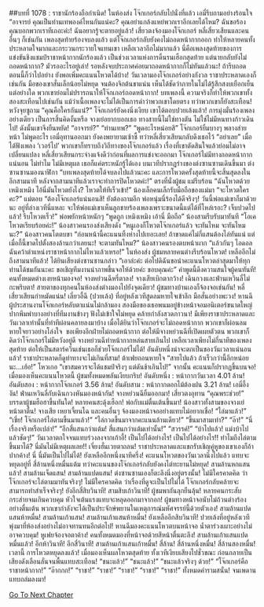 ##บทที่ 1078 : ราชานักร้องถือกำเนิด!
ในห้องส่ง
โจ๊กเกอร์กลับไปนั่งที่แล้ว
เอมี่รีบถามอย่างร้อนใจ “อาจารย์ คุณเป็นท่านเทพองค์ไหนกันแน่คะ? คุณอย่าแกล้งแหย่พวกเราอีกเลยได้ไหม? ฉันขอร้อง คุณบอกพวกเราทีเถอะค่ะ! ฉันอยากรู้จะตายอยู่แล้ว!
เสี่ยวตงจ้องมองโจ๊กเกอร์
หลี่เสี่ยวเสียนและคนอื่นๆ ก็เช่นกัน
เพลงสุดท้ายร้องจบลงแล้ว แต่โจ๊กเกอร์กลับยังคงไม่ถอดหน้ากากออก ทำให้หลายคนทั้งประหลาดใจมากและกระวนกระวายใจแทนเขา เหลือเวลาอีกไม่มากแล้ว นี่คือเพลงสุดท้ายของการแข่งขันชิงแชมป์ราชาหน้ากากนักร้องแล้ว เป็นช่วงเวลาแห่งการดิ้นรนเฮือกสุดท้าย แต่นายกลับยังไม่ถอดหน้ากาก? มัวรออะไรอยู่เล่า! รอหลังจบประกาศค่อยมาถอดหน้ากากก็ไม่ทันแล้วนะ! ถ้ารีบถอดตอนนี้ก็ว่าไปอย่าง ยังพอเพิ่มคะแนนโหวตได้บ้าง!
วันเวลามองโจ๊กเกอร์อย่างกังวล
ราชาประหลาดเองก็เช่นกัน มือของเขาสั่นเล็กน้อยไม่หยุด จนต้องจิกต้นขาแน่น เห็นได้ชัดว่าภายในไม่ได้รู้สึกสงบเยือกเย็นแต่อย่างใด
พวกเขาย่อมไม่ปรารถนาให้โจ๊กเกอร์ถอดหน้ากาก!
บทเพลงนี้ ความจริงก็ทำให้พวกเขาทั้งสองสะเทือนไปเช่นกัน แม้ว่าเนื้อเพลงจะไม่ได้เป็นการด่าว่าพวกเขาโดยตรง ทว่าพวกเขาก็ยังสะเทือน!
หวังจุยซูถาม “คุณคือใครกันแน่?”
โจ๊กเกอร์ยังคงนิ่งเงียบ
เขาได้ตอบปวยเล้งแล้ว!
การมุ่งมั่นร้องเพลงอย่างเดียว เป็นการสิ้นคิดงั้นหรือ
จางเย่อยากบอกเธอ ทางสายนี้ไม่ใช่ทางตัน ไม่ใช่ไม่มีหนทางก้าวเดินไป!
ดังนั้นเขาจึงยืนหยัด!
“อาจารย์?”
“ท่านเทพ?”
“พูดอะไรหน่อยสิ”
โจ๊กเกอร์ยิ้มบางๆ พลางส่ายหน้า ไม่พูดอะไร
เอมี่อุทานออกมา ยังคงพยายามเซ้าซี้
ทว่าหลี่เสี่ยวเสียนกลับดึงเธอไว้ “อย่าเลย”
เมื่อได้ฟังเพลง ‘เวอร์ไป’ พวกเขาก็ทราบถึงวิถีทางของโจ๊กเกอร์แล้ว เรื่องที่เขาตัดสินใจแล้วย่อมไม่อาจเปลี่ยนแปลง หลี่เสี่ยวเสียนกระจ่างแจ้งดีว่าก่อนที่ผลการแข่งจะออกมา โจ๊กเกอร์ไม่มีทางถอดหน้ากากแน่นอน ไม่ทำไม ไม่มีเหตุผล เธอก็แค่ตระหนักรู้ได้เอง
บนเวทีปรากฏร่างของต่งซานซานเดินขึ้นมา
ต่งซานซานมองนาฬิกา “บทเพลงสุดท้ายได้จบลงไปแล้วนะคะ และการโหวตครั้งสุดท้ายนี้จะสิ้นสุดลงในอีกสามนาที หลังจากสามนาทีแล้วเราจะทำการปิดโหวตค่ะ!”
ตรงที่นั่งผู้ชม
แม่รีบร้อน “ฉันโหวตด้วย เหมิงเหมิง ไอ้นี่มันโหวตยังไง? โหวตให้ทีเร็วเข้า!”
น้องเล็กคนเล็กรับมือถือของแม่มา “จะโหวตใครคะ?”
แม่ตอบ “ต้องโจ๊กเกอร์แน่นอนสิ! ยังต้องถามอีก พ่อหนุ่มนี่ร้องได้ดีจริงๆ! วันนี้พ่อแม่เขาก็มาด้วยนะ อยู่ที่ล่างเวทีนี่แหละ จะให้พ่อแม่เขาเห็นลูกชายร้องเพลงเพราะขนาดนี้แต่ได้ที่โหล่เรอะ? เจ็บปวดไปแล้ว! รีบโหวตเร็ว!”
พ่อพยักหน้าหนักๆ “พูดถูก เหมิงเหมิง เอ้านี่ มือถือ”
น้องสามรีบรับมาทันที “โอเค โหวตเรียบร้อยค่ะ!”
น้องสาวคนรองส่งเสียงดัง “หนูเองก็โหวตโจ๊กเกอร์แล้ว จะทันไหม จะทันไหมนะ?”
น้องสาวคนโตตบขา “ก่อนหน้านี้คะแนนทิ้งห่างไปเยอะเลย! ถ้าขาดแค่ไม่กี่แสนต้องไล่ทันแน่ แต่เมื่อกี้นี้ขาดไปตั้งสองล้านกว่าเลยนะ! จะตามทันไหม?”
น้องสาวคนรองตบหน้าผาก “แล้วกันๆ ไอดอลฉันคว้าตำแหน่งราชาหน้ากากไม่ไหวแล้วเหรอ!”
ในห้องส่ง ผู้ชมหลายคนต่างรีบร้อนโหวต!
เหลืออีกไม่ถึงสามนาทีแล้ว!
ได้ยินเสียงต่งซานซานกล่าว “เอาล่ะค่ะ ต่อไปดิฉันขอนำคะแนนโหวตล่าสุดมาให้ทุกท่านได้ชมกันนะคะ ขอเชิญทีมงานนำภาพขึ้นจอให้ด้วยค่ะ ขอบคุณค่ะ”
คำพูดนี้ดึงความสนใจผู้คนทันที!
คนทั้งหมดต่างเงยหน้ามองจอ!
จางหย่วนฉีหรี่ตาลง!
จางเสียเบิกตากว้าง!
เฉินกวงและฟ่านเหวินลี่ไม่กะพริบตา!
สายตาของทุกคนในห้องส่งต่างมองไปยังจุดเดียว!
ผู้ชมทางบ้านเองก็จ้องจอเช่นกัน!
หลี่เสี่ยวเสียนกำหมัดแน่น!
เลี่ยวอี้ฉี (ปวยเล้ง) ที่อยู่หลังเวทีสูดลมหายใจเข้าลึก มือสั่นอย่างพะวง!
หานฉี ผู้ประสานงานโจ๊กเกอร์หลับตาแน่นไม่กล้ามอง สองมือของเธอพนมอยู่ข้างหน้าจอมอนิเตอร์ขนาดใหญ่ ปากพึมพำบางอย่างที่ทีมงานข้างๆ ฟังไม่เข้าใจไม่หยุด คล้ายกำลังสวดภาวนา!
มีเพียงราชาประหลาดและวันเวลาเท่านั้นที่ท่าทีผ่อนคลายลงมาบ้าง เมื่อได้ยินว่าโจ๊กเกอร์จะไม่ถอดหน้ากาก พวกเขาก็ผ่อนลมหายใจยาวอย่างโล่งใจ  ขอเพียงอีกฝ่ายไม่ถอดหน้ากาก ต่อให้มีจางหย่วนฉีที่เปิดเผยตัวตน พวกเขาก็คิดว่าโจ๊กเกอร์ไม่มีหวังอยู่ดี จางหย่วนฉีทำหน้ากากหล่นสายเกินไป เหลือเวลาเพียงไม่กี่นาทีของเพลงสุดท้าย ต่อให้เป็นสตาร์ควีนเช่นเธอก็ช่วยโจ๊กเกอร์ไม่ได้!
อันดับหนึ่งน่าจะตกเป็นของวันเวลาแน่นอนแล้ว!
ราชาประหลาดก็ดูท่าทางจะไม่เกินที่สาม!
ต้าเฟยถอนหายใจ “สายไปแล้ว ถ้าเร็วกว่านี้อีกหน่อยนะ...เฮ้อ!”
โหวเกอ “เขาสมควรจะได้แชมป์จริงๆ แต่ดันช้าเกินไป!”
จากนั้น คะแนนก็ปรากฏขึ้นบนจอ!
เมื่อมองเห็นคะแนนโหวตนี้ ผู้ชมทั้งหมดพลันเงียบกริบ!
อันดับหนึ่ง : หน้ากากวันเวลา 4.01 ล้าน!
อันดับสอง : หน้ากากโจ๊กเกอร์ 3.56 ล้าน!
อันดับสาม : หน้ากากดอกไม้ต้องฝน 3.21 ล้าน!
เอมี่อึ้งงัน!
ฟ่านเหวินลี่กับเฉินกวงหันมองหน้ากัน!
จางหย่วนฉียิ้มออกมา!
เสี่ยวตงอุทาน “คุณพระช่วย!”
บรรดาผู้ชมฮือฮาขึ้นทันใด!
หลายคนสะดุ้งเฮือก!
พ่อกับแม่ตื่นเต้นขึ้นมา!
น้องสาวทั้งสามของจางเย่หน้าตาตื่น!
จางเสีย เหยาเจี้ยนไฉ และคนอื่นๆ จ้องมองหน้าจออย่างแทบไม่อยากเชื่อ!
“ไล่มาแล้ว!”
“เชี่ย! โจ๊กเกอร์ไล่ตามขึ้นมาแล้ว!”
“ไล่กวดขึ้นมาจากคะแนนล้านเดียว!”
“ขึ้นมาสามเท่า?”
“อ๊า!”
“นี่เรื่องจริงหรือเปล่า!”
“อีกสี่แสนกว่าแต้ม! สี่แสนกว่าแต้มเท่านั้น!”
“สวรรค์!”
“บ้าไปแล้ว! แม่งบ้าไปแล้วชัดๆ!”
วันเวลาตกใจจนแทบร่วงลงจากเก้าอี้!
เป็นไปได้อย่างไร!
เป็นไปได้อย่างไร!!
ทำไมถึงไล่ตามขึ้นมาได้?
นี่มันไม่มีเหตุผลเลย!!
เจี่ยงฮั่นเวยตาถลน!
ราชาประหลาดและแขกรับเชิญคู่หูของเขาเองก็อ้าปากค้าง!
นี่ นี่มันเป็นไปไม่ได้!
ยังเหลืออีกหนึ่งนาทีครึ่ง!
คะแนนโหวตของวันเวลานิ่งไปแล้ว แทบจะหยุดอยู่ที่ สี่ล้านหนึ่งหมื่นแต้ม ทว่าคะแนนของโจ๊กเกอร์กลับยังคงไต่ทะยานไม่หยุด!
สามล้านหกแสนแล้ว!
สามล้านเจ็ดแสน!
สามล้านแปดแสน!
ต่งซานซานเองก็ตะลึงนิ่งอยู่ตรงนั้น!
ไม่มีใครคาดคิด ว่าโจ๊กเกอร์จะไล่ตามมาทันจริงๆ!
ไม่มีใครคาดคิด ว่าเรื่องที่ดูจะเป็นไปไม่ได้ โจ๊กเกอร์กลับคล้ายจะสามารถทำสำเร็จจริงๆ!
ยังอีกสี่สิบวินาที!
สามสิบเก้าวินาที!
ผู้ชมพากันลุกยืนลุ้น!
หลายคนกระสับกระส่ายจนเกินควบคุม หัวใจเต้นแรงแทบจะหลุดออกมาจากอก!
ผู้ชมทางหน้าจอนับไม่ถ้วนต่างร้องอย่างตื่นเต้น พวกเขากำลังจะได้เป็นประจักษ์พยานในเหตุการณ์มหัศจรรย์นี้ด้วยตัวเอง!
สามล้านแปดแสนห้าหมื่น!
สามล้านเก้าแสน!
สามล้านเก้าแสนห้าหมื่น!
ยังเหลืออีกสิบวินาที!
ปวยเล้งที่อยู่หลังเวทีพุ่งมาที่ห้องส่งอย่างไม่อาจทานทนอีกต่อไป!
หานฉีมองคะแนนโหวตบนหน้าจอ น้ำตาร่วงเผาะอย่างไม่อาจควบคุม!
หูเฟยจ้องจอตาค้าง!
คนทั้งหมดมองที่หน้าจอด้วยสีหน้าตื่นตะลึง!
สามล้านเก้าแสนแปดหมื่นแล้ว!
อีกห้าวินาที!
อีกสี่วินาที!
สามล้านเก้าแสนเก้าหมื่น!
สี่ล้าน!
สี่ล้านหนึ่งหมื่น!
สี่ล้านสองหมื่น!
เวลานี้ การโหวตหยุดลงแล้ว!
เมื่อมองเห็นผลโหวตสุดท้าย ทั้งเวทีเงียบเสียงไปชั่วขณะ ก่อนกลายเป็นเสียงดังเลือนลั่นจนพื้นแทบสะเทือน!
“ชนะแล้ว!”
“ชนะแล้ว!”
“ชนะแล้วจริงๆ ด้วย!”
“โจ๊กเกอร์คือราชาหน้ากาก!”
“อ๊ากกก!”
“ราชา!”
“ราชา!”
“ราชา!”
“ราชา!”
“ราชา!”
ทั้งหมดคำรามสนั่น!
จนเพดานแทบถล่มลงมา!
 
 


[Go To Next Chapter]( ./179.md)